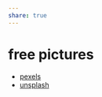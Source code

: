 ```yaml
---
share: true
---
```

# free pictures
* [pexels](https://www.pexels.com/de-de/)
* [unsplash](https://unsplash.com/)
